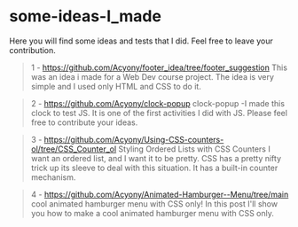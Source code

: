 
# some-ideas-I_made
Here you will find some ideas and tests that I did. Feel free to leave your contribution.


> 1 - https://github.com/Acyony/footer_idea/tree/footer_suggestion
> This was an idea i made for a Web Dev course project. The idea is very simple and I used only HTML and CSS to do it.

> 2 - https://github.com/Acyony/clock-popup
> clock-popup -I made this clock to test JS. It is one of the first activities I did with JS. Please feel free to contribute your ideas.

> 3 - https://github.com/Acyony/Using-CSS-counters-ol/tree/CSS_Counter_ol
> Styling Ordered Lists with CSS Counters
> I want an ordered list, and I want it to be pretty. CSS has a pretty nifty trick up its sleeve to deal with this situation. It has a built-in counter mechanism.

> 4 - https://github.com/Acyony/Animated-Hamburger--Menu/tree/main
cool animated hamburger menu with CSS only!
In this post I'll show you how to make a cool animated hamburger menu with CSS only.

